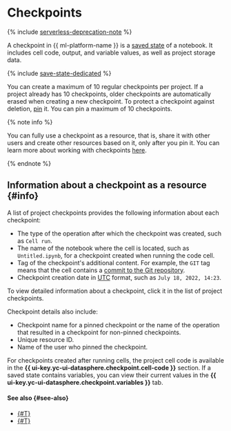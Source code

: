# Checkpoints

{% include [serverless-deprecation-note](../../_includes/datasphere/serverless-deprecation-note.md) %}

A checkpoint in {{ ml-platform-name }} is a [saved state](save-state.md) of a notebook. It includes cell code, output, and variable values, as well as project storage data.

{% include [save-state-dedicated](../../_includes/datasphere/save-state-dedicated.md) %}

You can create a maximum of 10 regular checkpoints per project. If a project already has 10 checkpoints, older checkpoints are automatically erased when creating a new checkpoint. To protect a checkpoint against deletion, [pin](../operations/projects/checkpoints.md#pin) it. You can pin a maximum of 10 checkpoints.

{% note info %}

You can fully use a checkpoint as a resource, that is, share it with other users and create other resources based on it, only after you pin it. You can learn more about working with checkpoints [here](../operations/projects/checkpoints.md).

{% endnote %}

## Information about a checkpoint as a resource {#info}

A list of project checkpoints provides the following information about each checkpoint:
* The type of the operation after which the checkpoint was created, such as `Cell run`.
* The name of the notebook where the cell is located, such as `Untitled.ipynb`, for a checkpoint created when running the code cell.
* Tag of the checkpoint's additional content. For example, the `GIT` tag means that the cell contains a [commit to the Git repository](../operations/projects/work-with-git.md).
* Checkpoint creation date in [UTC](https://en.wikipedia.org/wiki/Coordinated_Universal_Time) format, such as `July 18, 2022, 14:23`.

To view detailed information about a checkpoint, click it in the list of project checkpoints.

Checkpoint details also include:
* Checkpoint name for a pinned checkpoint or the name of the operation that resulted in a checkpoint for non-pinned checkpoints.
* Unique resource ID.
* Name of the user who pinned the checkpoint.

For checkpoints created after running cells, the project cell code is available in the **{{ ui-key.yc-ui-datasphere.checkpoint.cell-code }}** section. If a saved state contains variables, you can view their current values in the **{{ ui-key.yc-ui-datasphere.checkpoint.variables }}** tab.

#### See also {#see-also}

* [{#T}](save-state.md)
* [{#T}](../operations/projects/checkpoints.md)